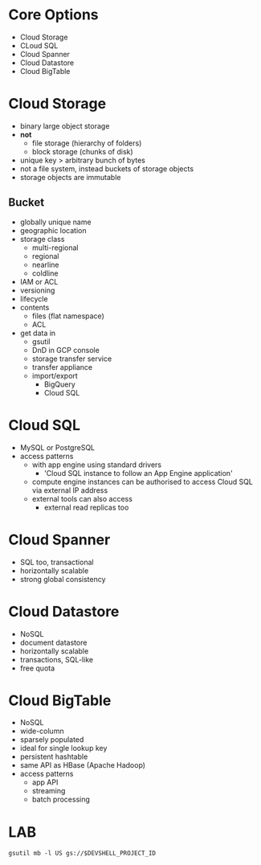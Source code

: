 # Core Options
* Cloud Storage
* CLoud SQL
* Cloud Spanner
* Cloud Datastore
* Cloud BigTable

# Cloud Storage
* binary large object storage
* **not**
  * file storage (hierarchy of folders)
  * block storage (chunks of disk) 
* unique key > arbitrary bunch of bytes
* not a file system, instead buckets of storage objects
* storage objects are immutable

## Bucket
* globally unique name
* geographic location
* storage class
  * multi-regional
  * regional
  * nearline
  * coldline 
* IAM or ACL
* versioning
* lifecycle
* contents
  * files (flat namespace)
  * ACL
* get data in
  * gsutil
  * DnD in GCP console
  * storage transfer service
  * transfer appliance
  * import/export
    * BigQuery
    * Cloud SQL

# Cloud SQL
* MySQL or PostgreSQL
* access patterns
  * with app engine using standard drivers
    * 'Cloud SQL instance to follow an App Engine application'
  * compute engine instances can be authorised to access Cloud SQL via external IP address
  * external tools can also access
    * external read replicas too
    
# Cloud Spanner
* SQL too, transactional
* horizontally scalable
* strong global consistency

# Cloud Datastore
* NoSQL
* document datastore
* horizontally scalable
* transactions, SQL-like
* free quota
    
# Cloud BigTable
* NoSQL
* wide-column
* sparsely populated
* ideal for single lookup key
* persistent hashtable
* same API as HBase (Apache Hadoop)
* access patterns
  * app API
  * streaming
  * batch processing

# LAB
`gsutil mb -l US gs://$DEVSHELL_PROJECT_ID`

